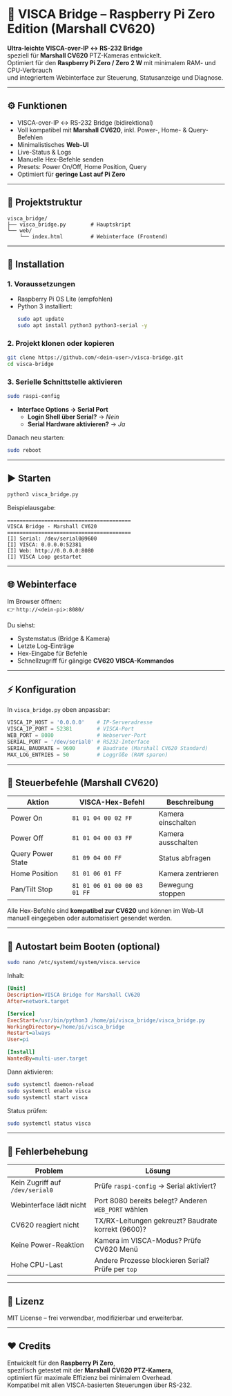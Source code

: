 # 🎥 VISCA Bridge – Raspberry Pi Zero Edition (Marshall CV620)

**Ultra-leichte VISCA-over-IP ↔ RS-232 Bridge**  
speziell für **Marshall CV620** PTZ-Kameras entwickelt.  
Optimiert für den **Raspberry Pi Zero / Zero 2 W** mit minimalem RAM- und CPU-Verbrauch  
und integriertem Webinterface zur Steuerung, Statusanzeige und Diagnose.

---

## ⚙️ Funktionen

- VISCA-over-IP ↔ RS-232 Bridge (bidirektional)
- Voll kompatibel mit **Marshall CV620**, inkl. Power-, Home- & Query-Befehlen
- Minimalistisches **Web-UI**
- Live-Status & Logs
- Manuelle Hex-Befehle senden
- Presets: Power On/Off, Home Position, Query
- Optimiert für **geringe Last auf Pi Zero**

---

## 📁 Projektstruktur

```
visca_bridge/
├── visca_bridge.py        # Hauptskript
└── web/
    └── index.html         # Webinterface (Frontend)
```

---

## 🔧 Installation

### 1. Voraussetzungen

- Raspberry Pi OS Lite (empfohlen)
- Python 3 installiert:
  ```bash
  sudo apt update
  sudo apt install python3 python3-serial -y
  ```

### 2. Projekt klonen oder kopieren

```bash
git clone https://github.com/<dein-user>/visca-bridge.git
cd visca-bridge
```

### 3. Serielle Schnittstelle aktivieren

```bash
sudo raspi-config
```
- **Interface Options → Serial Port**
  - **Login Shell über Serial?** → *Nein*
  - **Serial Hardware aktivieren?** → *Ja*

Danach neu starten:
```bash
sudo reboot
```

---

## ▶️ Starten

```bash
python3 visca_bridge.py
```

Beispielausgabe:
```
========================================
VISCA Bridge - Marshall CV620
========================================
[I] Serial: /dev/serial0@9600
[I] VISCA: 0.0.0.0:52381
[I] Web: http://0.0.0.0:8080
[I] VISCA Loop gestartet
```

---

## 🌐 Webinterface

Im Browser öffnen:  
👉 `http://<dein-pi>:8080/`

Du siehst:
- Systemstatus (Bridge & Kamera)
- Letzte Log-Einträge
- Hex-Eingabe für Befehle
- Schnellzugriff für gängige **CV620 VISCA-Kommandos**

---

## ⚡ Konfiguration

In `visca_bridge.py` oben anpassbar:

```python
VISCA_IP_HOST = '0.0.0.0'    # IP-Serveradresse
VISCA_IP_PORT = 52381        # VISCA-Port
WEB_PORT = 8080              # Webserver-Port
SERIAL_PORT = '/dev/serial0' # RS232-Interface
SERIAL_BAUDRATE = 9600       # Baudrate (Marshall CV620 Standard)
MAX_LOG_ENTRIES = 50         # Loggröße (RAM sparen)
```

---

## 🧠 Steuerbefehle (Marshall CV620)

| Aktion             | VISCA-Hex-Befehl              | Beschreibung |
|--------------------|------------------------------|---------------|
| Power On           | `81 01 04 00 02 FF` | Kamera einschalten |
| Power Off          | `81 01 04 00 03 FF` | Kamera ausschalten |
| Query Power State  | `81 09 04 00 FF`     | Status abfragen |
| Home Position      | `81 01 06 01 FF`     | Kamera zentrieren |
| Pan/Tilt Stop      | `81 01 06 01 00 00 03 01 FF` | Bewegung stoppen |

Alle Hex-Befehle sind **kompatibel zur CV620** und können im Web-UI manuell eingegeben oder automatisiert gesendet werden.

---

## 🔁 Autostart beim Booten (optional)

```bash
sudo nano /etc/systemd/system/visca.service
```

Inhalt:
```ini
[Unit]
Description=VISCA Bridge for Marshall CV620
After=network.target

[Service]
ExecStart=/usr/bin/python3 /home/pi/visca_bridge/visca_bridge.py
WorkingDirectory=/home/pi/visca_bridge
Restart=always
User=pi

[Install]
WantedBy=multi-user.target
```

Dann aktivieren:
```bash
sudo systemctl daemon-reload
sudo systemctl enable visca
sudo systemctl start visca
```

Status prüfen:
```bash
sudo systemctl status visca
```

---

## 🧹 Fehlerbehebung

| Problem | Lösung |
|----------|---------|
| Kein Zugriff auf `/dev/serial0` | Prüfe `raspi-config` → Serial aktiviert? |
| Webinterface lädt nicht | Port 8080 bereits belegt? Anderen `WEB_PORT` wählen |
| CV620 reagiert nicht | TX/RX-Leitungen gekreuzt? Baudrate korrekt (9600)? |
| Keine Power-Reaktion | Kamera im VISCA-Modus? Prüfe CV620 Menü |
| Hohe CPU-Last | Andere Prozesse blockieren Serial? Prüfe per `top` |

---

## 📄 Lizenz

MIT License – frei verwendbar, modifizierbar und erweiterbar.

---

## ❤️ Credits

Entwickelt für den **Raspberry Pi Zero**,  
spezifisch getestet mit der **Marshall CV620 PTZ-Kamera**,  
optimiert für maximale Effizienz bei minimalem Overhead.  
Kompatibel mit allen VISCA-basierten Steuerungen über RS-232.
